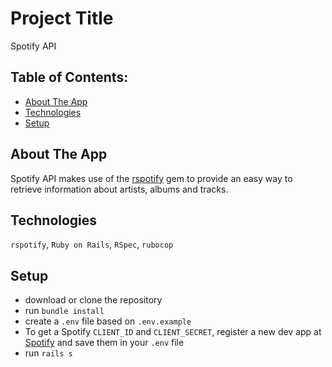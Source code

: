 # Project Title
Spotify API

## Table of Contents:
- [About The App](#about-the-app)
- [Technologies](#technologies)
- [Setup](#setup)

## About The App
Spotify API makes use of the [rspotify](https://github.com/guilhermesad/rspotify) gem to provide an easy way to retrieve information about artists, albums and tracks.

## Technologies
`rspotify`, `Ruby on Rails`, `RSpec`, `rubocop`

## Setup
- download or clone the repository
- run `bundle install`
- create a `.env` file based on `.env.example`
- To get a Spotify `CLIENT_ID` and `CLIENT_SECRET`, register a new dev app at [Spotify](https://developer.spotify.com/dashboard/create) and save them in your `.env` file
- run `rails s`
